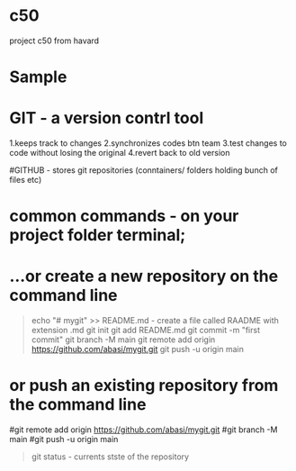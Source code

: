 # c50
project c50 from havard
# Sample
# GIT - a version contrl tool
1.keeps track to changes
2.synchronizes codes btn team
3.test changes to code without losing the original 
4.revert back to old version

#GITHUB - stores git repositories (conntainers/ folders holding bunch of files etc)

# common commands - on your project folder terminal;
# …or create a new repository on the command line
>echo "# mygit" >> README.md - create a file called RAADME with extension .md
>git init
>git add README.md
>git commit -m "first commit"
>git branch -M main
>git remote add origin https://github.com/abasi/mygit.git
>git push -u origin main

# or push an existing repository from the command line
#git remote add origin https://github.com/abasi/mygit.git
#git branch -M main
#git push -u origin main
  
>git status - currents stste of the repository